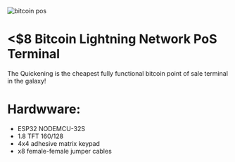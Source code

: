 ![bitcoin pos](https://i.imgur.com/MmSiOjs.png)

# <$8 Bitcoin Lightning Network PoS Terminal

The Quickening is the cheapest fully functional bitcoin point of sale terminal in the galaxy!

 # Hardwware:
* ESP32 NODEMCU-32S
* 1.8 TFT 160/128
* 4x4 adhesive matrix keypad
* x8 female-female jumper cables
